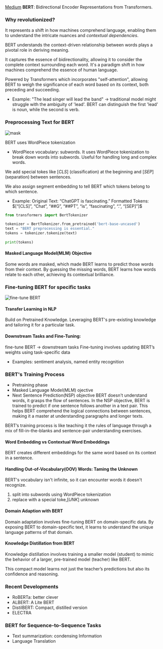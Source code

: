 [Medium](https://medium.com/@shaikhrayyan123/a-comprehensive-guide-to-understanding-bert-from-beginners-to-advanced-2379699e2b51)
**BERT**: Bidirectional Encoder Representations from Transformers.
### Why revolutionized?
It represents a shift in how machines comprehend language, enabling them to understand the intricate nuances and *contextual dependencies*. 

BERT understands the context-driven relationship between words plays a pivotal role in deriving meaning. 

It captures the essence of bidirectionality, allowing it to consider the complete context surrounding each word. It's a paradigm shift in how machines comprehend the essence of human language.

Powered by Transformers which incorporates "self-attention", allowing BERT to weigh the significance of each word based on its context, both preceding and succeeding. 

- Example: 
"The lead singer will lead the band" -> traditional model might struggle with the ambiguity of 'lead'. BERT can distinguish the first 'lead' is noun, while the second is verb. 

### Preprocessing Text for BERT
![mask](https://miro.medium.com/v2/resize:fit:1100/format:webp/1*Wpm5X7kf6CZrAWuI7WyYqw.png)

BERT uses WordPiece tokenization
- WordPiece vocabulary: subwords. It uses WordPiece tokenization to break down words into subwords. Useful for handling long and complex words.


We add special tokes like $[CLS]$ (classification) at the beginning and $[SEP]$ (separation) between sentences.

We also assign segment embedding to tell BERT which tokens belong to which sentence.
- Example: Original Text: “ChatGPT is fascinating.” Formatted Tokens: $[“[CLS]”, “Chat”, “##G”, “##PT”, “is”, “fascinating”, “.”, “[SEP]”]$
```python
from transformers import BertTokenizer  
  
tokenizer = BertTokenizer.from_pretrained('bert-base-uncased')  
text = "BERT preprocessing is essential."  
tokens = tokenizer.tokenize(text)  
  
print(tokens)
```
#### Masked Language Model(MLM) Objective
Some words are masked, which made BERT learns to predict those words from their context. By guessing the missing words, BERT learns how words relate to each other, achieving its contextual brilliance.


### Fine-tuning BERT for specific tasks
![fine-tune BERT](https://miro.medium.com/v2/resize:fit:1100/format:webp/1*-LA8h0eXRZKlzFvrxtsm2w.jpeg)

#### Transfer Learning in NLP
Build on Pretrained Knowledge. Leveraging BERT's pre-existing knowledge and tailoring it for a particular task.

#### Downstream Tasks and Fine-Tuning:
fine-tune BERT -> downstream tasks
Fine-tuning involves updating BERT’s weights using task-specific data
- Examples: sentiment analysis, named entity recognition


### BERT's Training Process
- Pretraining phase
- Masked Language Model(MLM) ojective
- Next Sentence Prediction(NSP) objective
	BERT doesn't understand words, it grasps the flow of sentences. In the NSP objective, BERT is trained to predict if one sentence follows another in a text pair. This helps BERT comprehend the logical connections between sentences, making it a master at understanding paragraphs and longer texts.

BERT’s training process is like teaching it the rules of language through a mix of fill-in-the-blanks and sentence-pair understanding exercises.


#### Word Embedding vs Contextual Word Embeddings
BERT creates different embeddings for the same word based on its context in a sentence.

#### Handling Out-of-Vocabulary(OOV) Words: Taming the Unknown
BERT's vocabulary isn't infinite, so it can encounter words it doesn't recognize. 
1. split into subwords using WordPiece tokenization
2. replace with a special toke,$[UNK]$ unknown

#### Domain Adaption with BERT
Domain adaptation involves fine-tuning BERT on domain-specific data. By exposing BERT to domain-specific text, it learns to understand the unique language patterns of that domain.


#### Knowledge Distillation from BERT
Knowledge distillation involves training a smaller model (student) to mimic the behavior of a larger, pre-trained model (teacher) like BERT.

This compact model learns not just the teacher’s predictions but also its confidence and reasoning.

### Recent Developments
- RoBERTa: better clever
- ALBERT: A Lite BERT
- DistilBERT: Compact, distilled version
- ELECTRA

### BERT for Sequence-to-Sequence Tasks
- Text summarization: condensing Information
- Language Translation